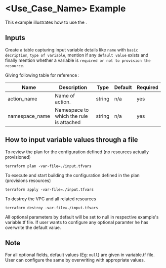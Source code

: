 # <Use_Case_Name> Example

This example illustrates how to use the <Specify the Use_Case_Here>.

<!-- BEGINNING OF PRE-COMMIT-TERRAFORM DOCS HOOK -->

## Inputs

Create a table capturing input variable details like `name` with `basic decription`, `type of variable`, mention if any `default value` exists and finally mention whether a variable is `required or not to provision the resource`.

Giving following table for reference :

| Name                              | Description                                           | Type   | Default | Required |
|-----------------------------------|-------------------------------------------------------|--------|---------|----------|
| action_name                       | Name of action.                                       | string | n/a     | yes      |
| namespace_name                    | Namespace to which the rule is attached               | string | n/a     | yes      |


<!-- END OF PRE-COMMIT-TERRAFORM DOCS HOOK -->

## How to input variable values through a file

To review the plan for the configuration defined (no resources actually provisioned)

`terraform plan -var-file=./input.tfvars`

To execute and start building the configuration defined in the plan (provisions resources)

`terraform apply -var-file=./input.tfvars`

To destroy the VPC and all related resources

`terraform destroy -var-file=./input.tfvars`

All optional parameters by default will be set to null in respective example's variable.tf file. If user wants to configure any optional paramter he has overwrite the default value.

## Note

For all optional fields, default values (Eg: `null`) are given in variable.tf file. User can configure the same by overwriting with appropriate values.